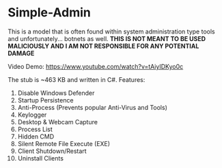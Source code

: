 # Simple-Admin
This is a model that is often found within system administration type tools and unfortunately... botnets as well. **THIS IS NOT MEANT TO BE USED MALICIOUSLY AND I AM NOT RESPONSIBLE FOR ANY POTENTIAL DAMAGE**

Video Demo: https://www.youtube.com/watch?v=tAiyIDKyo0c

The stub is ~463 KB and written in C#.
Features:
1. Disable Windows Defender
2. Startup Persistence
3. Anti-Process (Prevents popular Anti-Virus and Tools)
4. Keylogger
5. Desktop & Webcam Capture
6. Process List
7. Hidden CMD
8. Silent Remote File Execute (EXE)
9. Client Shutdown/Restart
10. Uninstall Clients
